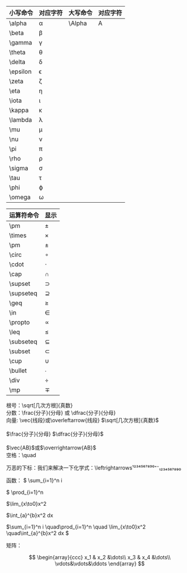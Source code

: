 | 小写命令 | 对应字符 | 大写命令 | 对应字符 |
| -------- | -------- | -------- | -------- |
| \alpha   | α        | \Alpha   | A        |
| \beta    | β        |          |          |
| \gamma   | γ        |          |          |
| \theta   | θ        |          |          |
| \delta   | δ        |          |          |
| \epsilon | ϵ        |          |          |
| \zeta    | ζ        |          |          |
| \eta     | η        |          |          |
| \iota    | ι        |          |          |
| \kappa   | κ        |          |          |
| \lambda  | λ        |          |          |
| \mu      | μ        |          |          |
| \nu      | ν        |          |          |
| \pi      | π        |          |          |
| \rho     | ρ        |          |          |
| \sigma   | σ        |          |          |
| \tau     | τ        |          |          |
| \phi     | ϕ        |          |          |
| \omega   | ω        |          |          |

| 运算符命令 | 显示 |
| ---------- | ---- |
| \pm        | ±    |
| \times     | ×    |
| \pm        | ±    |
| \circ      | ∘    |
| \cdot      | ⋅    |
| \cap       | ∩    |
| \supset    | ⊃    |
| \supseteq  | ⊇    |
| \geq       | ≥    |
| \in        | ∈    |
| \propto    | ∝    |
| \leq       | ≤    |
| \subseteq  | ⊆    |
| \subset    | ⊂    |
| \cup       | ∪    |
| \bullet    | ∙    |
| \div       | ÷    |
| \mp        | ∓    |

根号：\sqrt[几次方根]{真数}  
分数：\frac{分子}{分母} 或 \dfrac{分子}{分母}  
向量: \vec{线段}或\overleftarrow{线段}
$\sqrt[几次方根]{真数}$  <br><br>
$\frac{分子}{分母}
$\dfrac{分子}{分母}$ <br><br>
$\vec{AB}$或$\overrightarrow{AB}$  
空格：\quad

万恶的下标：我们来解决一下化学式：\leftrightarrows¹²³⁴⁵⁶⁷⁸⁹⁰⁺⁻₁₂₃₄₅₆₇₈₉₀

函数：
$ \sum\_{i=1}^n i

$ \prod\_{i=1}^n

$\lim\_{x\to0}x^2

$\int\_{a}^{b}x^2 dx

$\sum_{i=1}^n i \quad\prod_{i=1}^n
\quad
\lim_{x\to0}x^2 \quad\int_{a}^{b}x^2 dx
$

矩阵：

$$
\begin{array}{ccc}
x_1 & x_2 &\dots\\
x_3 & x_4 &\dots\\
\vdots&\vdots&\ddots
\end{array}
$$
